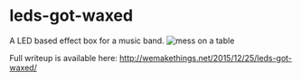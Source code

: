 # leds-got-waxed

A LED based effect box for a music band.
![mess on a table](http://wemakethings.net/assets/images/2015-12-25-banner.jpg)

Full writeup is available here: http://wemakethings.net/2015/12/25/leds-got-waxed/
